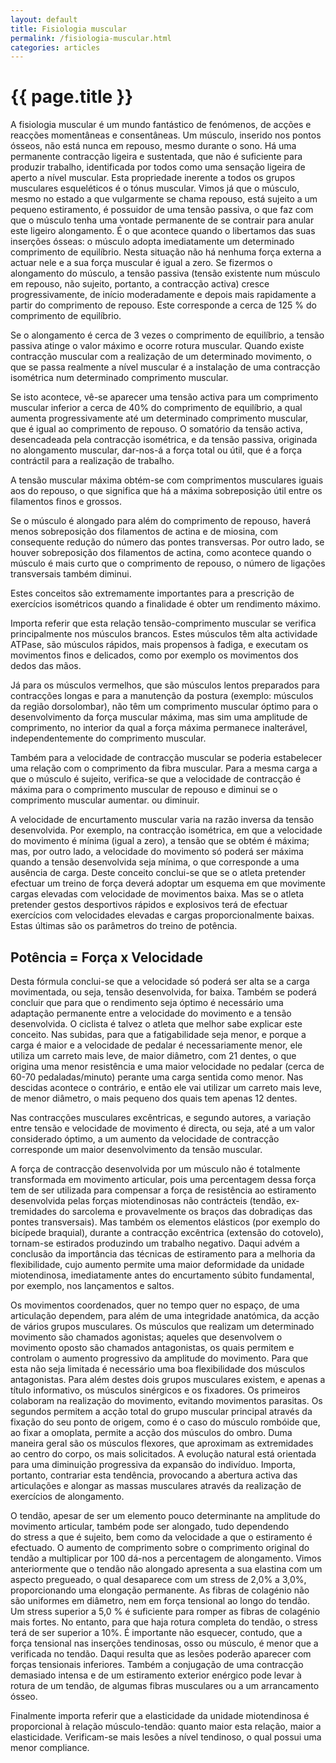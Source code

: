 ```yaml
---
layout: default
title: Fisiologia muscular
permalink: /fisiologia-muscular.html
categories: articles
---
```


# {{ page.title }}

A fisiologia muscular é um mundo fantástico de fenómenos, de acções e reacções momentâneas e consentâneas. Um músculo, inserido nos pontos ósseos, não está nunca em repouso, mesmo durante o sono. Há uma permanente contracção ligeira e sustentada, que não é suficiente para produzir trabalho, identificada por todos como uma sensação ligeira de aperto a nível muscular. Esta propriedade inerente a todos os grupos musculares esqueléticos é o tónus muscular. Vimos já que o músculo, mesmo no estado a que vulgarmente se chama repouso, está sujeito a um pequeno estiramento, é possuidor de uma tensão passiva, o que faz com que o músculo tenha uma vontade permanente de se contrair para anular este ligeiro alongamento. É o que acontece quando o libertamos das suas inserções ósseas: o músculo adopta imediatamente um determinado comprimento de equilíbrio. Nesta situação não há nenhuma força externa a actuar nele e a sua força muscular é igual a zero. Se fizermos o alongamento do músculo, a tensão passiva (tensão existente num músculo em repouso, não sujeito, portanto, a contracção activa) cresce progressivamente, de início moderadamente e depois mais rapidamente a partir do comprimento de repouso. Este corresponde a cerca de 125 % do comprimento de equilíbrio.

Se o alongamento é cerca de 3 vezes o comprimento de equilíbrio, a tensão passiva atinge o valor máximo e ocorre rotura muscular.
Quando existe contracção muscular com a realização de um determinado movimento, o que se passa realmente a nível muscular é a instalação de uma contracção isométrica num determinado comprimento muscular.

Se isto acontece, vê-se aparecer uma tensão activa para um comprimento muscular inferior a cerca de 40% do comprimento de equilíbrio, a qual aumenta progressivamente até um determinado comprimento muscular, que é igual ao comprimento de repouso. O somatório da tensão activa, desencadeada pela contracção isométrica, e da tensão passiva, originada no alongamento muscular, dar-nos-á a força total ou útil, que é a força contráctil para a realização de trabalho.

A tensão muscular máxima obtém-se com comprimentos musculares iguais aos do repouso, o que significa que há a máxima sobreposição útil entre os filamentos finos e grossos.

Se o músculo é alongado para além do comprimento de repouso, haverá menos sobreposição dos filamentos de actina e de miosina, com consequente redução do número das pontes transversas. Por outro lado, se houver sobreposição dos filamentos de actina, como acontece quando o músculo é mais curto que o comprimento de repouso, o número de ligações transversais também diminui.

Estes conceitos são extremamente importantes para a prescrição de exercícios isométricos quando a finalidade é obter um rendimento máximo.

Importa referir que esta relação tensão-comprimento muscular se verifica principalmente nos músculos brancos. Estes músculos têm alta actividade ATPase, são músculos rápidos, mais propensos à fadiga, e executam os movimentos finos e delicados, como por exemplo os movimentos dos dedos das mãos.

Já para os músculos vermelhos, que são músculos lentos preparados para contracções longas e para a manutenção da postura (exemplo: músculos da região dorsolombar), não têm um comprimento muscular óptimo para o desenvolvimento da força muscular máxima, mas sim uma amplitude de comprimento, no interior da qual a força máxima permanece inalterável, independentemente do comprimento muscular.

Também para a velocidade de contracção muscular se poderia estabelecer uma relação com o comprimento da fibra muscular. Para a mesma carga a que o músculo é sujeito, verifica-se que a velocidade de contracção é máxima para o comprimento muscular de repouso e diminui se o comprimento muscular aumentar. ou diminuir.

A velocidade de encurtamento muscular varia na razão inversa da tensão desenvolvida. Por exemplo, na contracção isométrica, em que a velocidade do movimento é mínima (igual a zero), a tensão que se obtém é máxima; mas, por outro lado, a velocidade do movimento só poderá ser máxima quando a tensão desenvolvida seja mínima, o que corresponde a uma ausência de carga. Deste conceito conclui-se que se o atleta pretender efectuar um treino de força deverá adoptar um esquema em que movimente cargas elevadas com velocidade de movimentos baixa. Mas se o atleta pretender gestos desportivos rápidos e explosivos terá de efectuar exercícios com velocidades elevadas e cargas proporcionalmente baixas. Estas últimas são os parâmetros do treino de potência.

## Potência = Força x Velocidade

Desta fórmula conclui-se que a velocidade só poderá ser alta se a carga movimentada, ou seja, tensão desenvolvida, for baixa. Também se poderá concluir que para que o rendimento seja óptimo é necessário uma adaptação permanente entre a velocidade do movimento e a tensão desenvolvida. O ciclista é talvez o atleta que melhor sabe explicar este conceito. Nas subidas, para que a fatigabilidade seja menor, e porque a carga é maior e a velocidade de pedalar é necessariamente menor, ele utiliza um carreto mais leve, de maior diâmetro, com 21 dentes, o que origina uma menor resistência e uma maior velocidade no pedalar (cerca de 60-70 pedaladas/minuto) perante uma carga sentida como menor. Nas descidas acontece o contrário, e então ele vai utilizar um carreto mais leve, de menor diâmetro, o mais pequeno dos quais tem apenas 12 dentes.

Nas contracções musculares excêntricas, e segundo autores, a variação entre tensão e velocidade de movimento é directa, ou seja, até a um valor considerado óptimo, a um aumento da velocidade de contracção corresponde um maior desenvolvimento da tensão muscular.

A força de contracção desenvolvida por um músculo não é totalmente transformada em movimento articular, pois uma percentagem dessa força tem de ser utilizada para compensar a força de resistência ao estiramen­to desenvolvida pelas forças miotendinosas não contrácteis (tendão, ex­tremidades do sarcolema e provavelmente os braços das dobradiças das pontes transversais). Mas também os elementos elásticos (por exemplo do bicípede braquial), durante a contracção excêntrica (extensão do cotovelo), tornam-se estirados produzindo um trabalho negativo. Daqui advém a conclusão da importância das técnicas de estiramento para a me­lhoria da flexibilidade, cujo aumento permite uma maior deformidade da unidade miotendinosa, imediatamente antes do encurtamento súbito fundamental, por exemplo, nos lançamentos e saltos.

Os movimentos coordenados, quer no tempo quer no espaço, de uma articulação dependem, para além de uma integridade anatómica, da acção de vários grupos musculares. Os músculos que realizam um determinado movimento são chamados agonistas; aqueles que desenvolvem o movimento oposto são chamados antagonistas, os quais permitem e controlam o aumento progressivo da amplitude do movimento. Para que esta não seja limitada é necessário uma boa flexibilidade dos músculos antagonistas. Para além destes dois grupos musculares existem, e apenas a título informativo, os músculos sinérgicos e os fixadores. Os primeiros colaboram na realização do movimento, evitando movimentos parasitas. Os segundos permitem a acção total do grupo muscular principal através da fixação do seu ponto de origem, como é o caso do músculo rombóide que, ao fixar a omoplata, permite a acção dos músculos do ombro. Duma maneira geral são os músculos flexores, que aproximam as extremidades ao centro do corpo, os mais solicitados. A evolução natural está orientada para uma diminuição progressiva da expansão do indivíduo. Importa, portanto, contrariar esta tendência, provocando a abertura activa das articulações e alongar as massas musculares através da realização de exercícios de alongamento.

O tendão, apesar de ser um elemento pouco determinante na amplitude do movimento articular, também pode ser alongado, tudo dependendo do stress a que é sujeito, bem como da velocidade a que o estiramento é efectuado. O aumento de comprimento sobre o comprimento original do tendão a multiplicar por 100 dá-nos a percentagem de alongamento.
Vimos anteriormente que o tendão não alongado apresenta a sua elastina com um aspecto pregueado, o qual desaparece com um stress de 2,0% a 3,0%, proporcionando uma elongação permanente. As fibras de colagénio não são uniformes em diâmetro, nem em força tensional ao longo do tendão. Um stress superior a 5,0 % é suficiente para romper as fibras de colagénio mais fortes. No entanto, para que haja rotura completa do tendão, o stress terá de ser superior a 10%. É importante não esquecer, contudo, que a força tensional nas inserções tendinosas, osso ou músculo, é menor que a verificada no tendão. Daqui resulta que as lesões poderão aparecer com forças tensionais inferiores. Também a conjugação de uma contracção demasiado intensa e de um estiramento exterior enérgico pode levar à rotura de um tendão, de algumas fibras musculares ou a um arrancamento ósseo.

Finalmente importa referir que a elasticidade da unidade miotendinosa é proporcional à relação músculo-tendão: quanto maior esta relação, maior a elasticidade. Verificam-se mais lesões a nível tendinoso, o qual possui uma menor compliance.
